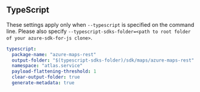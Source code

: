 ## TypeScript

These settings apply only when `--typescript` is specified on the command line.
Please also specify `--typescript-sdks-folder=<path to root folder of your azure-sdk-for-js clone>`.

``` yaml $(typescript)
typescript:
  package-name: "azure-maps-rest"
  output-folder: "$(typescript-sdks-folder)/sdk/maps/azure-maps-rest"
  namespace: "atlas.service"
  payload-flattening-threshold: 1
  clear-output-folder: true
  generate-metadata: true
```
